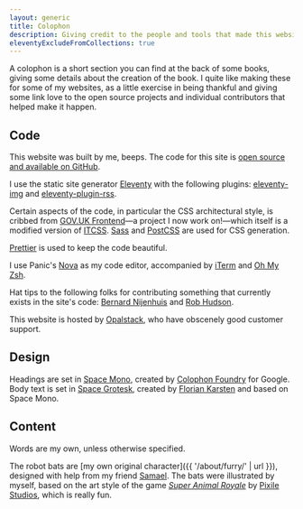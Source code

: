 ```yaml
---
layout: generic
title: Colophon
description: Giving credit to the people and tools that made this website possible.
eleventyExcludeFromCollections: true
---
```


A colophon is a short section you can find at the back of some books, giving some details about the creation of the book. I quite like making these for some of my websites, as a little exercise in being thankful and giving some link love to the open source projects and individual contributors that helped make it happen.

## Code

This website was built by me, beeps. The code for this site is [open source and available on GitHub](https://github.com/querkmachine/beeps.website).

I use the static site generator [Eleventy](http://11ty.dev) with the following plugins: [eleventy-img](https://github.com/11ty/eleventy-img) and [eleventy-plugin-rss](https://github.com/11ty/eleventy-plugin-rss).

Certain aspects of the code, in particular the CSS architectural style, is cribbed from [GOV.UK Frontend](https://github.com/alphagov/govuk-frontend)—a project I now work on!—which itself is a modified version of [ITCSS](https://itcss.io). [Sass](https://sass-lang.com/) and [PostCSS](https://postcss.org) are used for CSS generation.

[Prettier](https://prettier.io/) is used to keep the code beautiful.

I use Panic's [Nova](http://nova.app) as my code editor, accompanied by [iTerm](https://iterm2.com/) and [Oh My Zsh](https://ohmyz.sh/).

Hat tips to the following folks for contributing something that currently exists in the site's code: [Bernard Nijenhuis](https://bnijenhuis.nl/notes/2021-05-10-automatically-generate-open-graph-images-in-eleventy/) and [Rob Hudson](https://rob.cogit8.org/posts/2020-10-28-simple-11ty-cache-busting/).

This website is hosted by [Opalstack](http://opalstack.com/), who have obscenely good customer support.

## Design

Headings are set in [Space Mono](https://fonts.google.com/specimen/Space+Mono), created by [Colophon Foundry](https://www.colophon-foundry.org) for Google. Body text is set in [Space Grotesk](https://floriankarsten.github.io/space-grotesk/), created by [Florian Karsten](https://fonts.floriankarsten.com) and based on Space Mono.

## Content

Words are my own, unless otherwise specified.

The robot bats are [my own original character]({{ '/about/furry/' | url }}), designed with help from my friend [Samael](https://twitter.com/Samael101). The bats were illustrated by myself, based on the art style of the game _[Super Animal Royale](https://animalroyale.com)_ by [Pixile Studios](https://pixilestudios.com), which is really fun.
